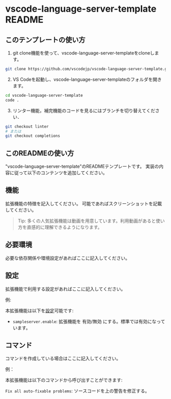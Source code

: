 # vscode-language-server-template README

## このテンプレートの使い方

1. git clone機能を使って、vscode-language-server-templateをcloneします。

```sh
git clone https://github.com/vscodejp/vscode-language-server-template.git
```

2. VS Codeを起動し、vscode-language-server-templateのフォルダを開きます。

```sh
cd vscode-language-server-template
code .
```

3. リンター機能，補完機能のコードを見るにはブランチを切り替えてください．

```sh
git checkout linter
# または
git checkout completions
```

## このREADMEの使い方

"vscode-language-server-template"のREADMEテンプレートです。
実装の内容に従って以下のコンテンツを追加してください。

## 機能

拡張機能の特徴を記入してください。
可能であればスクリーンショットを記載してください。

> Tip: 多くの人気拡張機能は動画を用意しています。利用動画があると使い方を直感的に理解できるようになります。

## 必要環境

必要な依存関係や環境設定があればここに記入してください。

## 設定

拡張機能で利用する設定があればここに記入してください。

例:

本拡張機能は以下を[設定](https://code.visualstudio.com/docs/getstarted/settings)可能です:

* `sampleserver.enable`: 拡張機能を 有効/無効 にする。標準では有効になっています。

## コマンド

コマンドを作成している場合はここに記入してください。

例：

本拡張機能は以下のコマンドから呼び出すことができます:

`Fix all auto-fixable problems`: ソースコードを上の警告を修正する。
